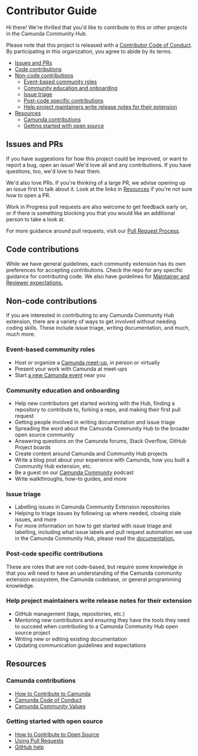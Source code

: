 # Contributor Guide

[fork]: /fork
[pr]: /compare
[CODE_OF_CONDUCT]: CODE_OF_CONDUCT.MD

Hi there! We're thrilled that you'd like to contribute to this or other projects in the Camunda Community Hub. 

Please note that this project is released with a [Contributor Code of Conduct](docs/CODE_OF_CONDUCT.MD). By participating in this organization, you agree to abide by its terms.

- [Issues and PRs](#issues-and-prs)
- [Code contributions](#code-contributions)
- [Non-code contributions](#non-code-contributions)
  - [Event-based community roles](#event-based-community-roles)
  - [Community education and onboarding](#community-education-and-onboarding)
  - [Issue triage](#issue-triage)
  - [Post-code specific contributions](#post-code-specific-contributions)
  - [Help project maintainers write release notes for their extension](#help-project-maintainers-write-release-notes-for-their-extension)
- [Resources](#resources)
  - [Camunda contributions](#camunda-contributions)
  - [Getting started with open source](#getting-started-with-open-source)

## Issues and PRs

If you have suggestions for how this project could be improved, or want to report a bug, open an issue! We'd love all and any contributions. If you have questions, too, we'd love to hear them.

We'd also love PRs. If you're thinking of a large PR, we advise opening up an issue first to talk about it. Look at the links in [Resources](#resources) if you're not sure how to open a PR.

Work in Progress pull requests are also welcome to get feedback early on, or if there is something blocking you that you would like an additional person to take a look at.

For more guidance around pull requests, visit our [Pull Request Process](/pull-request-process.md).

## Code contributions

While we have general guidelines, each community extension has its own preferences for accepting contributions. Check the repo for any specific guidance for contributing code.
We also have guidelines for [Maintainer and Reviewer expectations.](maintainers-reviewers/maintainer-reviewer-expectations.md)

## Non-code contributions

If you are interested in contributing to any Camunda Community Hub extension, there are a variety of ways to get involved without needing coding skills. These include issue triage, writing documentation, and much, much more.

### Event-based community roles

* Host or organize a [Camunda meet-up](https://community.camunda.com/), in person or virtually
* Present your work with Camunda at meet-ups
* Start [a new Camunda event](https://community.camunda.com/) near you

### Community education and onboarding

* Help new contributors get started working with the Hub, finding a repository to contribute to, forking a repo, and making their first pull request
* Getting people involved in writing documentation and issue triage
* Spreading the word about the Camunda Community Hub to the broader open source community
* Answering questions on the Camunda forums, Stack Overflow, GitHub Project boards
* Create content around Camunda and Community Hub projects
* Write a blog post about your experience with Camunda, how you built a Community Hub extension, etc.
* Be a guest on our [Camunda Community](https://www.buzzsprout.com/454051) podcast
* Write walkthroughs, how-to guides, and more

### Issue triage

* Labelling issues in Camunda Community Extension repositories
* Helping to triage issues by following up where needed, closing stale issues, and more
* For more information on how to get started with issue triage and labelling, including what issue labels and pull request automation we use in the Camunda Community Hub, please read the [documentation.](/issue-triage.md)

### Post-code specific contributions

These are roles that are not code-based, but require some knowledge in that you will need to have an understanding of the Camunda community extension ecosystem, the Camunda codebase, or general programming knowledge.

### Help project maintainers write release notes for their extension

* GitHub management (tags, repositories, etc.)
* Mentoring new contributors and ensuring they have the tools they need to succeed when contributing to a Camunda Community Hub open source project
* Writing new or editing existing documentation
* Updating communication guidelines and expectations

## Resources

### Camunda contributions
- [How to Contribute to Camunda](https://camunda.com/developers/how-to-contribute/)
- [Camunda Code of Conduct](/docs/CODE_OF_CONDUCT.MD)
- [Camunda Community Values](https://camunda.com/developers/community-values/)

### Getting started with open source
- [How to Contribute to Open Source](https://opensource.guide/how-to-contribute/)
- [Using Pull Requests](https://help.github.com/articles/about-pull-requests/)
- [GitHub help](https://help.github.com)